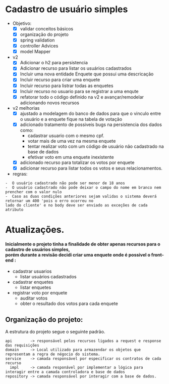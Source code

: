 # Cadastro de usuário simples 


- Objetivo:
  - [x] validar conceitos básicos
  - [x] organização do projeto
  - [x] spring validation
  - [x] controller Advices
  - [x] model Mapper
- v2
  - [x] Adicionar o h2 para persistencia
  - [x] Adicionar recurso para listar os usuários cadastrados
  - [x] Incluir uma nova entidade Enquete que possui uma descricação
  - [x] Incluir recurso para criar uma enquete
  - [x] Incluir recurso para listrar todas as enquetes
  - [x] Incluir recurso no usuario para se registrar a uma enqute
  - [x] refatorar todo o código definido na v2 e avançar/remodelar adicionando novos recursos 
- v2 melhorias
  - [x] ajustado a modelagem do banco de dados para que o vinculo entre o usuário e a enquete fique na tabela de votação
  - [x] adicionado tratamento de possiveis bugs na persistencia dos dados como:
    - cadastrar usuario com o mesmo cpf. 
    - votar mais de uma vez na mesma enquete
    - tentar realizar voto com um código de usuário não cadastrado na base de dados
    - efetivar voto em uma enquete inexistente
  - [x] adicionado recurso para totalizar os votos por enquete
  - [x] adicionar recurso para listar todos os votos e seus relacionamentos.
  
 - regras:
 
 ```
 -  O usuário cadastrado não pode ser menor de 18 anos
 -  O usuário cadastrado não pode deixar o campo do nome em branco nem prencher com o valor nulo
 -  Caso as duas condições anteriores sejam validas o sistema deverá retornar um 400 'pois o erro ocorreu no
 lado do cliente' e no body deve ser enviado as exceções de cada atributo
 ```

# Atualizações.

#### Inicialmente o projeto tinha a finalidade de obter apenas recursos para o cadastro de usuários simples,<br>porém durante a revisão decidi criar uma enquete onde é possivel o front-end :
  - cadastrar usuarios
    - listar usuários cadastrados
  - cadastrar enquetes
    - listar enquetes
  - registrar voto por enquete
    - auditar votos
    - obter o resultado dos votos para cada enquete


## Organização do projeto:

 A estrutura do projeto segue o seguinte padrão.
 
    api        -> responsável pelos recursos ligados a request e response das requisições
    domain     -> Local utilizado para armazendar os objetos que representam a regra de négocio do sistema.
    service    -> camada responsável por especificar os contratos de cada recurso
      impl     -> camada responável por implementar a lógica para interagir entre a camada controladora e base de dados
    repository -> camada responsável por interagir com a base de dados.
